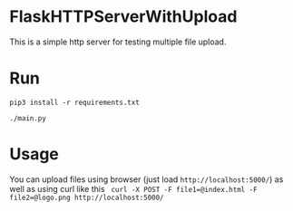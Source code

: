 # FlaskHTTPServerWithUpload
This is a simple http server for testing multiple file upload.

# Run
`pip3 install -r requirements.txt`

`./main.py`

# Usage
You can upload files using browser (just load `http://localhost:5000/`) as well as using curl like this ` curl -X POST -F file1=@index.html -F file2=@logo.png http://localhost:5000/`
